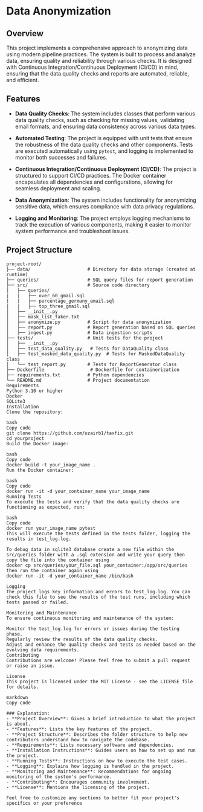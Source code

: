 # Data Anonymization

## Overview

This project implements a comprehensive approach to anonymizing data using modern pipeline practices. The system is built to process and analyze data, ensuring quality and reliability through various checks. It is designed with Continuous Integration/Continuous Deployment (CI/CD) in mind, ensuring that the data quality checks and reports are automated, reliable, and efficient.

## Features

- **Data Quality Checks**: The system includes classes that perform various data quality checks, such as checking for missing values, validating email formats, and ensuring data consistency across various data types.
  
- **Automated Testing**: The project is equipped with unit tests that ensure the robustness of the data quality checks and other components. Tests are executed automatically using `pytest`, and logging is implemented to monitor both successes and failures.

- **Continuous Integration/Continuous Deployment (CI/CD)**: The project is structured to support CI/CD practices. The Docker container encapsulates all dependencies and configurations, allowing for seamless deployment and scaling.

- **Data Anonymization**: The system includes functionality for anonymizing sensitive data, which ensures compliance with data privacy regulations.

- **Logging and Monitoring**: The project employs logging mechanisms to track the execution of various components, making it easier to monitor system performance and troubleshoot issues.

## Project Structure

```plaintext
project-root/
├── data/                     # Directory for data storage (created at runtime)
├── queries/                  # SQL query files for report generation
├── src/                      # Source code directory
|   ├── queries/
|   |   ├── over_60_gmail.sql
|   |   ├── percentage_germany_email.sql
|   |   ├── top_three_gmail.sql
│   ├── __init__.py
│   ├── mask_list_faker.txt
│   ├── anonymize.py          # Script for data anonymization
│   ├── report.py             # Report generation based on SQL queries
│   ├── ingest.py             # Data ingestion scripts
├── tests/                    # Unit tests for the project
│   ├── __init__.py
│   ├── test_data_quality.py   # Tests for DataQuality class
│   ├── test_masked_data_quality.py  # Tests for MaskedDataQuality class
│   └── test_report.py        # Tests for ReportGenerator class
├── Dockerfile                 # Dockerfile for containerization
├── requirements.txt          # Python dependencies
└── README.md                 # Project documentation
Requirements
Python 3.10 or higher
Docker
SQLite3
Installation
Clone the repository:

bash
Copy code
git clone https://github.com/uzairb1/taxfix.git
cd yourproject
Build the Docker image:

bash
Copy code
docker build -t your_image_name .
Run the Docker container:

bash
Copy code
docker run -it -d your_container_name your_image_name
Running Tests
To execute the tests and verify that the data quality checks are functioning as expected, run:

bash
Copy code
docker run your_image_name pytest
This will execute the tests defined in the tests folder, logging the results in test_log.log.

To debug data in sqlite3 database create a new file within the src/queries folder with a .sql extension and write your query then copy the file into the container using
docker cp src/queries/your_file.sql your_container:/app/src/queries
then run the container again using
docker run -it -d your_container_name /bin/bash

Logging
The project logs key information and errors to test_log.log. You can check this file to see the results of the test runs, including which tests passed or failed.

Monitoring and Maintenance
To ensure continuous monitoring and maintenance of the system:

Monitor the test_log.log for errors or issues during the testing phase.
Regularly review the results of the data quality checks.
Adjust and enhance the quality checks and tests as needed based on the evolving data requirements.
Contributing
Contributions are welcome! Please feel free to submit a pull request or raise an issue.

License
This project is licensed under the MIT License - see the LICENSE file for details.

markdown
Copy code

### Explanation:
- **Project Overview**: Gives a brief introduction to what the project is about.
- **Features**: Lists the key features of the project.
- **Project Structure**: Describes the folder structure to help new contributors understand how to navigate the codebase.
- **Requirements**: Lists necessary software and dependencies.
- **Installation Instructions**: Guides users on how to set up and run the project.
- **Running Tests**: Instructions on how to execute the test cases.
- **Logging**: Explains how logging is handled in the project.
- **Monitoring and Maintenance**: Recommendations for ongoing monitoring of the system's performance.
- **Contributing**: Encourages community involvement.
- **License**: Mentions the licensing of the project.

Feel free to customize any sections to better fit your project's specifics or your preference